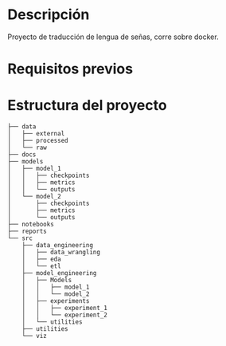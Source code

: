 # Descripción 

Proyecto de traducción de lengua de señas, corre sobre docker. 

# Requisitos previos

# Estructura del proyecto 
```
├── data
│   ├── external
│   ├── processed
│   └── raw
├── docs
├── models
│   ├── model_1
│   │   ├── checkpoints
│   │   ├── metrics
│   │   └── outputs
│   └── model_2
│       ├── checkpoints
│       ├── metrics
│       └── outputs
├── notebooks
├── reports
└── src
    ├── data_engineering
    │   ├── data_wrangling
    │   ├── eda
    │   └── etl
    ├── model_engineering
    │   ├── Models
    │   │   ├── model_1
    │   │   └── model_2
    │   ├── experiments
    │   │   ├── experiment_1
    │   │   └── experiment_2
    │   └── utilities
    ├── utilities
    └── viz
```
